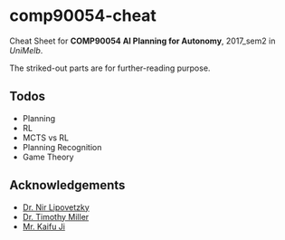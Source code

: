 # comp90054-cheat

Cheat Sheet for __COMP90054 AI Planning for Autonomy__, 2017_sem2 in _UniMelb_.

The striked-out parts are for further-reading purpose.

## Todos
+ Planning
+ RL
+ MCTS vs RL
+ Planning Recognition
+ Game Theory

## Acknowledgements
+ [Dr. Nir Lipovetzky](http://people.eng.unimelb.edu.au/nlipovetzky/)
+ [Dr. Timothy Miller](http://people.eng.unimelb.edu.au/tmiller/)
+ [Mr. Kaifu Ji](https://github.com/jkfjkf123)
